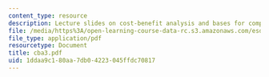 ```yaml
---
content_type: resource
description: Lecture slides on cost-benefit analysis and bases for comparison of alternatives.
file: /media/https%3A/open-learning-course-data-rc.s3.amazonaws.com/esd-72-engineering-risk-benefit-analysis-spring-2007/1ddaa9c180aa7db04223045ffdc70817_cba3.pdf
file_type: application/pdf
resourcetype: Document
title: cba3.pdf
uid: 1ddaa9c1-80aa-7db0-4223-045ffdc70817
---
```

